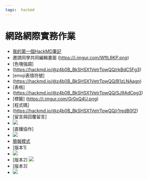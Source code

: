 ```yaml
---
tags:  hackmd
---
```

# 網路網際實務作業 
 
- [我的第一個HackMD筆記](https://hackmd.io/@z4b0B_BkSHSX1VetrTpwQQ/SyWl_68J2)
- 邀請同學共同編輯畫面
  (https://i.imgur.com/WftL6KP.png)
- [色塊強調]
- (https://hackmd.io/@z4b0B_BkSHSX1VetrTpwQQ/rkBdC5Fg3)
- [emoji表情符號]
- (https://hackmd.io/@z4b0B_BkSHSX1VetrTpwQQ/B1zLNAagn)
- [表格]
- (https://hackmd.io/@z4b0B_BkSHSX1VetrTpwQQ/SJ9AdCpg3)
- [標籤]
  (https://i.imgur.com/Gr0xQ4U.png)
- [程式碼]
- (https://hackmd.io/@z4b0B_BkSHSX1VetrTpwQQ/r1redB0f2)
- [留言與回覆留言]
- ![](https://hackmd.io/@z4b0B_BkSHSX1VetrTpwQQ/SyefXZZ43)
- [直播協作]
- ![](https://hackmd.io/@z4b0B_BkSHSX1VetrTpwQQ/H1DpX--N3)
- [簡報模式](https://hackmd.io/@z4b0B_BkSHSX1VetrTpwQQ/Hyea24cV2)
- [版本1]
- ![](https://hackmd.io/_uploads/HJENtIQrn.png)
- [版本2]
  ![](https://hackmd.io/_uploads/S1O798XS2.png)
- [版本3]
- ![](https://hackmd.io/_uploads/HyoqjUQBn.png)









